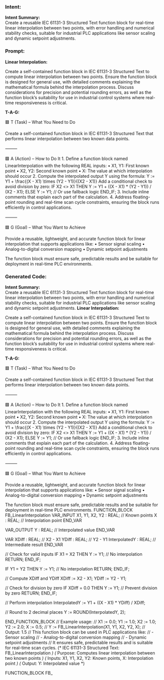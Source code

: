 ### Intent:
**Intent Summary:**  
Create a reusable IEC 61131-3 Structured Text function block for real-time linear interpolation between two points, with error handling and numerical stability checks, suitable for industrial PLC applications like sensor scaling and dynamic setpoint adjustments.

### Prompt:
**Linear Interpolation:**

Create a self-contained function block in IEC 61131-3 Structured Text to compute linear interpolation between two points. Ensure the function block is designed for general use, with detailed comments explaining the mathematical formula behind the interpolation process. Discuss considerations for precision and potential rounding errors, as well as the function block’s suitability for use in industrial control systems where real-time responsiveness is critical.

**T-A-G:**

🟥 T (Task) – What You Need to Do

Create a self-contained function block in IEC 61131-3 Structured Text that performs linear interpolation between two known data points.

⸻

🟩 A (Action) – How to Do It
	1.	Define a function block named LinearInterpolation with the following REAL inputs:
	•	X1, Y1: First known point
	•	X2, Y2: Second known point
	•	X: The value at which interpolation should occur
	2.	Compute the interpolated output Y using the formula:
Y := Y1 + \frac{(X - X1) \times (Y2 - Y1)}{(X2 - X1)}
Add a conditional check to avoid division by zero:
IF X2 <> X1 THEN
    Y := Y1 + ((X - X1) * (Y2 - Y1)) / (X2 - X1);
ELSE
    Y := Y1; // Or use fallback logic
END_IF;
3.	Include inline comments that explain each part of the calculation.
	4.	Address floating-point rounding and real-time scan cycle constraints, ensuring the block runs efficiently in control applications.

⸻

🟦 G (Goal) – What You Want to Achieve

Provide a reusable, lightweight, and accurate function block for linear interpolation that supports applications like:
	•	Sensor signal scaling
	•	Analog-to-digital conversion mapping
	•	Dynamic setpoint adjustments

The function block must ensure safe, predictable results and be suitable for deployment in real-time PLC environments.

### Generated Code:
**Intent Summary:**  
Create a reusable IEC 61131-3 Structured Text function block for real-time linear interpolation between two points, with error handling and numerical stability checks, suitable for industrial PLC applications like sensor scaling and dynamic setpoint adjustments.
**Linear Interpolation:**

Create a self-contained function block in IEC 61131-3 Structured Text to compute linear interpolation between two points. Ensure the function block is designed for general use, with detailed comments explaining the mathematical formula behind the interpolation process. Discuss considerations for precision and potential rounding errors, as well as the function block’s suitability for use in industrial control systems where real-time responsiveness is critical.

**T-A-G:**

🟥 T (Task) – What You Need to Do

Create a self-contained function block in IEC 61131-3 Structured Text that performs linear interpolation between two known data points.

⸻

🟩 A (Action) – How to Do It
	1.	Define a function block named LinearInterpolation with the following REAL inputs:
	•	X1, Y1: First known point
	•	X2, Y2: Second known point
	•	X: The value at which interpolation should occur
	2.	Compute the interpolated output Y using the formula:
Y := Y1 + \frac{(X - X1) \times (Y2 - Y1)}{(X2 - X1)}
Add a conditional check to avoid division by zero:
IF X2 <> X1 THEN
    Y := Y1 + ((X - X1) * (Y2 - Y1)) / (X2 - X1);
ELSE
    Y := Y1; // Or use fallback logic
END_IF;
3.	Include inline comments that explain each part of the calculation.
	4.	Address floating-point rounding and real-time scan cycle constraints, ensuring the block runs efficiently in control applications.

⸻

🟦 G (Goal) – What You Want to Achieve

Provide a reusable, lightweight, and accurate function block for linear interpolation that supports applications like:
	•	Sensor signal scaling
	•	Analog-to-digital conversion mapping
	•	Dynamic setpoint adjustments

The function block must ensure safe, predictable results and be suitable for deployment in real-time PLC environments.
FUNCTION_BLOCK FB_LinearInterpolation
VAR_INPUT
    X1, Y1, X2, Y2 : REAL; // Known points
    X : REAL;               // Interpolation point
END_VAR

VAR_OUTPUT
    Y : REAL;              // Interpolated value
END_VAR

VAR
    XDiff : REAL;           // X2 - X1
    YDiff : REAL;           // Y2 - Y1
    InterpolatedY : REAL;   // Intermediate result
END_VAR

// Check for valid inputs
IF X1 = X2 THEN
    Y := Y1; // No interpolation
    RETURN;
END_IF;

IF Y1 = Y2 THEN
    Y := Y1; // No interpolation
    RETURN;
END_IF;

// Compute XDiff and YDiff
XDiff := X2 - X1;
YDiff := Y2 - Y1;

// Check for division by zero
IF XDiff = 0.0 THEN
    Y := Y1; // Prevent division by zero
    RETURN;
END_IF;

// Perform interpolation
InterpolatedY := Y1 + ((X - X1) * YDiff) / XDiff;

// Round to 2 decimal places
Y := ROUND(InterpolatedY, 2);

END_FUNCTION_BLOCK
// Example usage:
// X1 := 0.0; Y1 := 1.0; X2 := 1.0; Y2 := 2.0; X := 0.5;
// Y := FB_LinearInterpolation(X1, Y1, X2, Y2, X); // Output: 1.5
// This function block can be used in PLC applications like:
// - Sensor scaling
// - Analog-to-digital conversion mapping
// - Dynamic setpoint adjustments
// It ensures safe, predictable results and is suitable for real-time scan cycles.
(* IEC 61131-3 Structured Text: FB_LinearInterpolation *)
(* Purpose: Computes linear interpolation between two known points *)
(* Inputs: X1, Y1, X2, Y2: Known points, X: Interpolation point *)
(* Output: Y: Interpolated value *)

FUNCTION_BLOCK FB_
